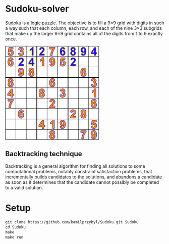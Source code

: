 # Sudoku-solver
Sudoku is a logic puzzle. The objective is to fill a 9×9 grid with digits in such a way such that each column, each row, and each of the nine 3×3 subgrids that make up the larger 9×9 grid contains all of the digits from 1 to 9 exactly once.

![](sudoku.gif)

## Backtracking technique
Backtracking is a general algorithm for finding all solutions to some computational problems, notably constraint satisfaction problems, that incrementally builds candidates to the solutions, and abandons a candidate as soon as it determines that the candidate cannot possibly be completed to a valid solution.

# Setup
```
git clone https://github.com/kamilprzybyl/Sudoku.git Sudoku
cd Sudoku
make
make run
```
